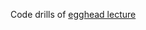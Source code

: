 Code drills of [egghead lecture](https://egghead.io/courses/build-a-twitter-clone-with-the-next-js-app-router-and-supabase-19bebadb)
